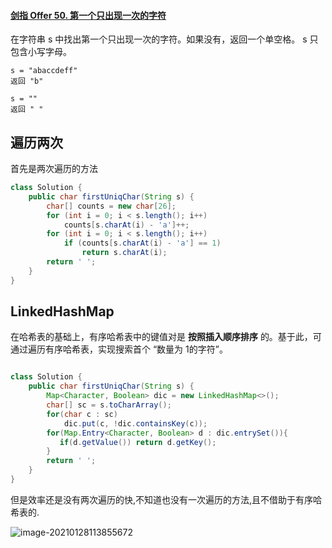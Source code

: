 

#### [剑指 Offer 50. 第一个只出现一次的字符](https://leetcode-cn.com/problems/di-yi-ge-zhi-chu-xian-yi-ci-de-zi-fu-lcof/)

在字符串 s 中找出第一个只出现一次的字符。如果没有，返回一个单空格。 s 只包含小写字母。

```
s = "abaccdeff"
返回 "b"

s = "" 
返回 " "
```

## 遍历两次

首先是两次遍历的方法

```java
class Solution {
    public char firstUniqChar(String s) {
        char[] counts = new char[26];
        for (int i = 0; i < s.length(); i++)
            counts[s.charAt(i) - 'a']++;
        for (int i = 0; i < s.length(); i++)
            if (counts[s.charAt(i) - 'a'] == 1)
                return s.charAt(i);
        return ' ';
    }
}
```

## LinkedHashMap

在哈希表的基础上，有序哈希表中的键值对是 **按照插入顺序排序** 的。基于此，可通过遍历有序哈希表，实现搜索首个 “数量为 1的字符”。

```java

class Solution {
    public char firstUniqChar(String s) {
        Map<Character, Boolean> dic = new LinkedHashMap<>();
        char[] sc = s.toCharArray();
        for(char c : sc)
            dic.put(c, !dic.containsKey(c));
        for(Map.Entry<Character, Boolean> d : dic.entrySet()){
           if(d.getValue()) return d.getKey();
        }
        return ' ';
    }
}
```

但是效率还是没有两次遍历的快,不知道也没有一次遍历的方法,且不借助于有序哈希表的.

![image-20210128113855672](https://gitee.com/20162180090/piccgo/raw/master/pic/image-20210128113855672.png)
